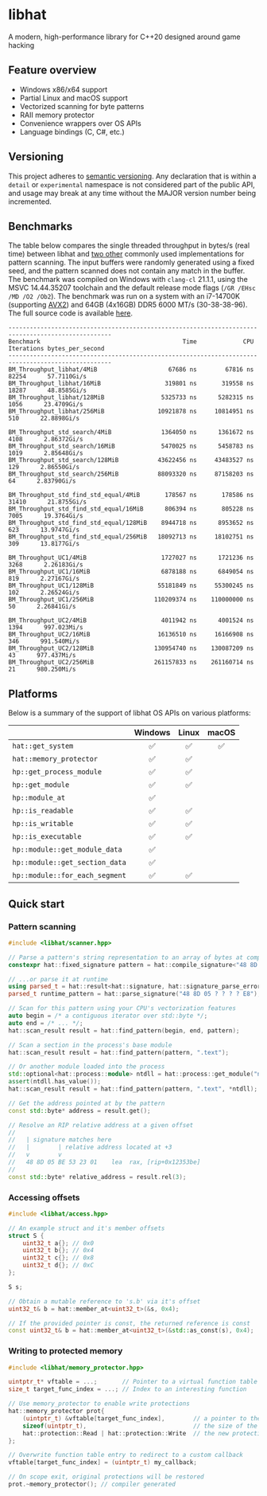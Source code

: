 # libhat
A modern, high-performance library for C++20 designed around game hacking

## Feature overview
- Windows x86/x64 support
- Partial Linux and macOS support
- Vectorized scanning for byte patterns
- RAII memory protector
- Convenience wrappers over OS APIs
- Language bindings (C, C#, etc.)

## Versioning
This project adheres to [semantic versioning](https://semver.org/spec/v2.0.0.html). Any declaration that
is within a `detail` or `experimental` namespace is not considered part of the public API, and usage
may break at any time without the MAJOR version number being incremented.

## Benchmarks
The table below compares the single threaded throughput in bytes/s (real time) between
libhat and [two other](test/benchmark/vendor) commonly used implementations for pattern
scanning. The input buffers were randomly generated using a fixed seed, and the pattern
scanned does not contain any match in the buffer. The benchmark was compiled on Windows
with `clang-cl` 21.1.1, using the MSVC 14.44.35207 toolchain and the default release mode
flags (`/GR /EHsc /MD /O2 /Ob2`). The benchmark was run on a system with an i7-14700K
(supporting [AVX2](src/arch/x86/AVX2.cpp)) and 64GB (4x16GB) DDR5 6000 MT/s (30-38-38-96).
The full source code is available [here](test/benchmark/Compare.cpp).
```
---------------------------------------------------------------------------------------------------
Benchmark                                        Time             CPU   Iterations bytes_per_second
---------------------------------------------------------------------------------------------------
BM_Throughput_libhat/4MiB                    67686 ns        67816 ns        82254      57.7110Gi/s
BM_Throughput_libhat/16MiB                  319801 ns       319558 ns        18287      48.8585Gi/s
BM_Throughput_libhat/128MiB                5325733 ns      5282315 ns         1056      23.4709Gi/s
BM_Throughput_libhat/256MiB               10921878 ns     10814951 ns          510      22.8898Gi/s

BM_Throughput_std_search/4MiB              1364050 ns      1361672 ns         4108      2.86372Gi/s
BM_Throughput_std_search/16MiB             5470025 ns      5458783 ns         1019      2.85648Gi/s
BM_Throughput_std_search/128MiB           43622456 ns     43483527 ns          129      2.86550Gi/s
BM_Throughput_std_search/256MiB           88093320 ns     87158203 ns           64      2.83790Gi/s

BM_Throughput_std_find_std_equal/4MiB       178567 ns       178586 ns        31410      21.8755Gi/s
BM_Throughput_std_find_std_equal/16MiB      806394 ns       805228 ns         7005      19.3764Gi/s
BM_Throughput_std_find_std_equal/128MiB    8944718 ns      8953652 ns          623      13.9747Gi/s
BM_Throughput_std_find_std_equal/256MiB   18092713 ns     18102751 ns          309      13.8177Gi/s

BM_Throughput_UC1/4MiB                     1727027 ns      1721236 ns         3268      2.26183Gi/s
BM_Throughput_UC1/16MiB                    6878188 ns      6849054 ns          819      2.27167Gi/s
BM_Throughput_UC1/128MiB                  55181849 ns     55300245 ns          102      2.26524Gi/s
BM_Throughput_UC1/256MiB                 110209374 ns    110000000 ns           50      2.26841Gi/s

BM_Throughput_UC2/4MiB                     4011942 ns      4001524 ns         1394      997.023Mi/s
BM_Throughput_UC2/16MiB                   16136510 ns     16166908 ns          346      991.540Mi/s
BM_Throughput_UC2/128MiB                 130954740 ns    130087209 ns           43      977.437Mi/s
BM_Throughput_UC2/256MiB                 261157833 ns    261160714 ns           21      980.250Mi/s
```

## Platforms

Below is a summary of the support of libhat OS APIs on various platforms:

|                                | Windows | Linux | macOS |
|--------------------------------|:-------:|:-----:|:-----:|
| `hat::get_system`              |    ✅    |   ✅   |   ✅   |
| `hat::memory_protector`        |    ✅    |   ✅   |       |
| `hp::get_process_module`       |    ✅    |   ✅   |       |
| `hp::get_module`               |    ✅    |   ✅   |       |
| `hp::module_at`                |    ✅    |       |       |
| `hp::is_readable`              |    ✅    |   ✅   |       |
| `hp::is_writable`              |    ✅    |   ✅   |       |
| `hp::is_executable`            |    ✅    |   ✅   |       |
| `hp::module::get_module_data`  |    ✅    |       |       |
| `hp::module::get_section_data` |    ✅    |       |       |
| `hp::module::for_each_segment` |    ✅    |   ✅   |       |

## Quick start
### Pattern scanning
```cpp
#include <libhat/scanner.hpp>

// Parse a pattern's string representation to an array of bytes at compile time
constexpr hat::fixed_signature pattern = hat::compile_signature<"48 8D 05 ? ? ? ? E8">();

// ...or parse it at runtime
using parsed_t = hat::result<hat::signature, hat::signature_parse_error>;
parsed_t runtime_pattern = hat::parse_signature("48 8D 05 ? ? ? ? E8");

// Scan for this pattern using your CPU's vectorization features
auto begin = /* a contiguous iterator over std::byte */;
auto end = /* ... */;
hat::scan_result result = hat::find_pattern(begin, end, pattern);

// Scan a section in the process's base module
hat::scan_result result = hat::find_pattern(pattern, ".text");

// Or another module loaded into the process
std::optional<hat::process::module> ntdll = hat::process::get_module("ntdll.dll");
assert(ntdll.has_value());
hat::scan_result result = hat::find_pattern(pattern, ".text", *ntdll);

// Get the address pointed at by the pattern
const std::byte* address = result.get();

// Resolve an RIP relative address at a given offset
// 
//   | signature matches here
//   |        | relative address located at +3
//   v        v
//   48 8D 05 BE 53 23 01    lea  rax, [rip+0x12353be]
//
const std::byte* relative_address = result.rel(3);
```

### Accessing offsets
```cpp
#include <libhat/access.hpp>

// An example struct and it's member offsets
struct S {
    uint32_t a{}; // 0x0
    uint32_t b{}; // 0x4
    uint32_t c{}; // 0x8
    uint32_t d{}; // 0xC
};

S s;

// Obtain a mutable reference to 's.b' via it's offset
uint32_t& b = hat::member_at<uint32_t>(&s, 0x4);

// If the provided pointer is const, the returned reference is const
const uint32_t& b = hat::member_at<uint32_t>(&std::as_const(s), 0x4);
```

### Writing to protected memory
```cpp
#include <libhat/memory_protector.hpp>

uintptr_t* vftable = ...;       // Pointer to a virtual function table in read-only data
size_t target_func_index = ...; // Index to an interesting function

// Use memory_protector to enable write protections
hat::memory_protector prot{
    (uintptr_t) &vftable[target_func_index],        // a pointer to the target memory
    sizeof(uintptr_t),                              // the size of the memory block
    hat::protection::Read | hat::protection::Write  // the new protection flags
};

// Overwrite function table entry to redirect to a custom callback
vftable[target_func_index] = (uintptr_t) my_callback;

// On scope exit, original protections will be restored
prot.~memory_protector(); // compiler generated

```
